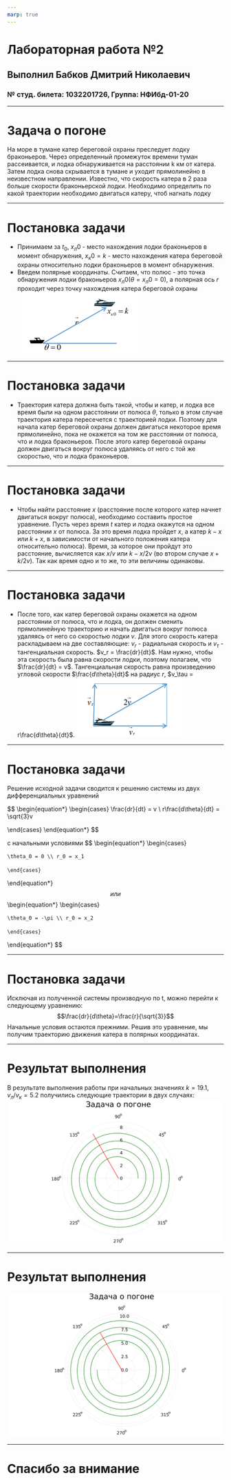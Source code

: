 ```yaml
---
marp: true
---
```


# Лабораторная работа №2
## Выполнил Бабков Дмитрий Николаевич
### № студ. билета: 1032201726, Группа: НФИбд-01-20

---

# Задача о погоне

На море в тумане катер береговой охраны преследует лодку браконьеров. Через определенный промежуток времени туман рассеивается, и лодка обнаруживается на расстоянии k км от катера. Затем лодка снова скрывается в тумане и уходит прямолинейно в неизвестном направлении. Известно, что скорость катера в 2 раза больше скорости браконьерской лодки. Необходимо определить по какой траектории необходимо двигаться катеру, чтоб нагнать лодку

---

# Постановка задачи
- Принимаем за $t_0$, $x_л0$ - место нахождения лодки браконьеров в момент обнаружения, $x_к0 = k$ - место нахождения катера береговой охраны относительно лодки браконьеров в момент обнаружения.
- Введем полярные координаты. Считаем, что полюс - это точка обнаружения лодки браконьеров $x_л0 (\theta = x_л0 = 0)$, а полярная ось $r$ проходит через точку нахождения катера береговой охраны
   ![Рис.1](./images/Example1.png)
---

# Постановка задачи
- Траектория катера должна быть такой, чтобы и катер, и лодка все время были на одном расстоянии от полюса $\theta$, только в этом случае траектория катера пересечется с траекторией лодки. Поэтому для начала катер береговой охраны должен двигаться некоторое время прямолинейно, пока не окажется на том же расстоянии от полюса, что и лодка браконьеров. После этого катер береговой охраны должен двигаться вокруг полюса удаляясь от него с той же скоростью, что и лодка браконьеров.

---

# Постановка задачи 

- Чтобы найти расстояние $x$ (расстояние после которого катер начнет двигаться вокруг полюса), необходимо составить простое уравнение. Пусть через время $t$ катер и лодка окажутся на одном расстоянии $x$ от полюса. За это время лодка пройдет $x$, а катер $k-x$ или $k + x$, в зависимости от начального положения катера относительно полюса). Время, за которое они пройдут это расстояние, вычисляется как $x/v$ или $k - x / 2v$ (во втором
случае $x + k / 2v$). Так как время одно и то же, то эти величины одинаковы.

---

# Постановка задачи 

- После того, как катер береговой охраны окажется на одном расстоянии от полюса, что и лодка, он должен сменить прямолинейную траекторию и начать двигаться вокруг полюса удаляясь от него со скоростью лодки $v$. Для этого скорость катера раскладываем на две составляющие: $v_r$ - радиальная скорость и $v_\tau$ - тангенциальная скорость. $v_r = \frac{dr}{dt}$. Нам нужно, чтобы эта скорость была равна скорости лодки, поэтому полагаем, что $\frac{dr}{dt} = v$. Тангенциальная скорость равна произведению угловой скорости $\frac{d\theta}{dt}$ на радиус $r$, $v_\tau = r\frac{d\theta}{dt}$.
![](./images/Example2.png)

---

# Постановка задачи 

Решение исходной задачи сводится к решению системы из двух
дифференциальных уравнений

$$
\begin{equation*} 
 \begin{cases}
   \frac{dr}{dt} = v
   \\
   r\frac{d\theta}{dt} = \sqrt{3}v
   
 \end{cases}
\end{equation*}
$$

с начальными условиями 
$$
\begin{equation*}
    \begin{cases}

    \theta_0 = 0 \\ r_0 = x_1

    \end{cases}    
\end{equation*}
$$
или
$$
\begin{equation*}
    \begin{cases}

    \theta_0 = -\pi \\ r_0 = x_2

    \end{cases}    
\end{equation*}
$$

---

# Постановка задачи

Исключая из полученной системы производную по t, можно перейти к
следующему уравнению:
$$\frac{dr}{d\theta}=\frac{r}{\sqrt{3}}$$
Начальные условия остаются прежними. Решив это уравнение, мы получим траекторию движения катера в полярных координатах.

---

# Результат выполнения

В результате выполнения работы при начальных значениях $k = 19.1, v_л/v_к = 5.2$ получились следующие траектории в двух случаях:
![](./images/PolarWTraj1.svg)

---

# Результат выполнения

![](./images/PolarWTraj2.svg)

--- 

# Спасибо за внимание